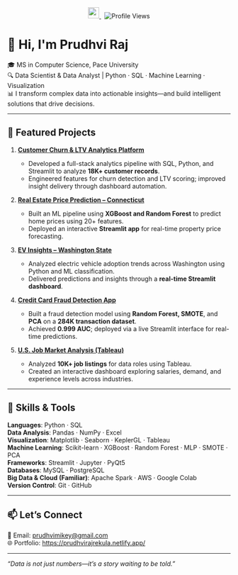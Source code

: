 <div align="center">
  <a href="https://www.linkedin.com/in/prudhvi-raj-rekula-991228211/" target="_blank">
    <img src="https://img.shields.io/badge/LinkedIn-Prudhvi%20Raj%20Rekula-0077B5?style=for-the-badge&logo=linkedin&logoColor=white" height="25" />
  </a>
  &nbsp;
  <img src="https://visitor-badge.laobi.icu/badge?page_id=Prudhvirajrekula.Prudhvirajrekula&left_text=Visitors" alt="Profile Views" />
</div>

# 👋 Hi, I'm Prudhvi Raj

🎓 MS in Computer Science, Pace University  
🔍 Data Scientist & Data Analyst | Python · SQL · Machine Learning · Visualization  
📊 I transform complex data into actionable insights—and build intelligent solutions that drive decisions.

---

## 🚀 Featured Projects

1. **[Customer Churn & LTV Analytics Platform](https://github.com/Prudhvirajrekula/customer-churn-ltv-analytics-platform)**  
   - Developed a full-stack analytics pipeline with SQL, Python, and Streamlit to analyze **18K+ customer records**.  
   - Engineered features for churn detection and LTV scoring; improved insight delivery through dashboard automation.

2. **[Real Estate Price Prediction – Connecticut](https://github.com/Prudhvirajrekula/Real-Estate-Price-Prediction-Connecticut)**  
   - Built an ML pipeline using **XGBoost and Random Forest** to predict home prices using 20+ features.  
   - Deployed an interactive **Streamlit app** for real-time property price forecasting.

3. **[EV Insights – Washington State](https://github.com/Prudhvirajrekula/EV-Insights-WA-Streamlit-App)**  
   - Analyzed electric vehicle adoption trends across Washington using Python and ML classification.  
   - Delivered predictions and insights through a **real-time Streamlit dashboard**.

4. **[Credit Card Fraud Detection App](https://github.com/Prudhvirajrekula/Creditcard-Fraud-Detection-App)**  
   - Built a fraud detection model using **Random Forest, SMOTE**, and **PCA** on a **284K transaction dataset**.  
   - Achieved **0.999 AUC**; deployed via a live Streamlit interface for real-time predictions.

5. **[U.S. Job Market Analysis (Tableau)](https://github.com/Prudhvirajrekula/USA-Job-Market-Analysis)**  
   - Analyzed **10K+ job listings** for data roles using Tableau.  
   - Created an interactive dashboard exploring salaries, demand, and experience levels across industries.

---

## 🧰 Skills & Tools

**Languages**: Python · SQL  
**Data Analysis**: Pandas · NumPy · Excel  
**Visualization**: Matplotlib · Seaborn · KeplerGL · Tableau  
**Machine Learning**: Scikit-learn · XGBoost · Random Forest · MLP · SMOTE · PCA  
**Frameworks**: Streamlit · Jupyter · PyQt5  
**Databases**: MySQL · PostgreSQL  
**Big Data & Cloud (Familiar)**: Apache Spark · AWS · Google Colab  
**Version Control**: Git · GitHub

---

## 📫 Let’s Connect

📧 Email: prudhvimikey@gmail.com  
🌐 Portfolio: https://prudhvirajrekula.netlify.app/

---

_“Data is not just numbers—it’s a story waiting to be told.”_
